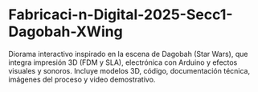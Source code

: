 # Fabricaci-n-Digital-2025-Secc1-Dagobah-XWing
Diorama interactivo inspirado en la escena de Dagobah (Star Wars), que integra impresión 3D (FDM y SLA), electrónica con Arduino y efectos visuales y sonoros. Incluye modelos 3D, código, documentación técnica, imágenes del proceso y video demostrativo.
